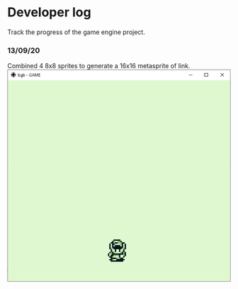# Developer log
Track the progress of the game engine project.
 
### 13/09/20
Combined 4 8x8 sprites to generate a 16x16 metasprite of link.
![screenshot 1](https://github.com/john-lay/awake-engine/raw/develop/devlog/simple-metasprite.png)

